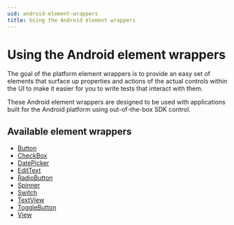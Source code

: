 ```yaml
---
uid: android-element-wrappers
title: Using the Android element wrappers
---
```


# Using the Android element wrappers

The goal of the platform element wrappers is to provide an easy set of elements that surface up properties and actions of the actual controls within the UI to make it easier for you to write tests that interact with them.

These Android element wrappers are designed to be used with applications built for the Android platform using out-of-the-box SDK control.

## Available element wrappers

- [Button](xref:Legerity.Android.Elements.Core.Button)
- [CheckBox](xref:Legerity.Android.Elements.Core.CheckBox)
- [DatePicker](xref:Legerity.Android.Elements.Core.DatePicker)
- [EditText](xref:Legerity.Android.Elements.Core.EditText)
- [RadioButton](xref:Legerity.Android.Elements.Core.RadioButton)
- [Spinner](xref:Legerity.Android.Elements.Core.Spinner)
- [Switch](xref:Legerity.Android.Elements.Core.Switch)
- [TextView](xref:Legerity.Android.Elements.Core.TextView)
- [ToggleButton](xref:Legerity.Android.Elements.Core.ToggleButton)
- [View](xref:Legerity.Android.Elements.Core.View)
